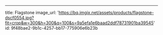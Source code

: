 ---
title: Flagstone
image_url: 'https://bq.imgix.net/assets/products/flagstone-dscf0554.jpg?fit=crop&w=300&h=300&q=100&s=9a5efa1e6baad2ddf78731901ba39545'
id: 9f48bae2-9b1c-4257-bb17-775906e6b23b
